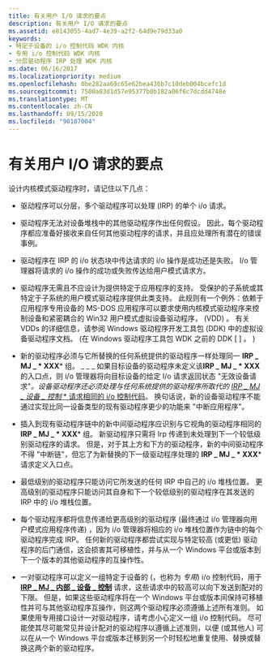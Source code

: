 ```yaml
---
title: 有关用户 I/O 请求的要点
description: 有关用户 I/O 请求的要点
ms.assetid: e8143055-4ad7-4e39-a2f2-64d9e79d33a0
keywords:
- 特定于设备的 i/o 控制代码 WDK 内核
- 专用 i/o 控制代码 WDK 内核
- 分层驱动程序 IRP 处理 WDK 内核
ms.date: 06/16/2017
ms.localizationpriority: medium
ms.openlocfilehash: 0be282aa69c65e62bea436b7c10deb004bcefc1d
ms.sourcegitcommit: 7500a03d1d57e95377b0b182a06f6c7dcdd4748e
ms.translationtype: MT
ms.contentlocale: zh-CN
ms.lasthandoff: 09/15/2020
ms.locfileid: "90107004"
---
```

# <a name="points-to-consider-about-user-io-requests"></a>有关用户 I/O 请求的要点





设计内核模式驱动程序时，请记住以下几点：

- 驱动程序可以分层，多个驱动程序可以处理 (IRP) 的单个 i/o 请求。

- 驱动程序无法对设备堆栈中的其他驱动程序作出任何假设。 因此，每个驱动程序都应准备好接收来自任何其他驱动程序的请求，并且应处理所有潜在的错误事例。

- 驱动程序在 IRP 的 i/o 状态块中传达请求的 i/o 操作是成功还是失败。 I/o 管理器将请求的 i/o 操作的成功或失败传达给用户模式请求方。

- 驱动程序无需且不应设计为提供特定于应用程序的支持。 受保护的子系统或其特定于子系统的用户模式驱动程序提供此类支持。 此规则有一个例外：依赖于应用程序专用设备的 MS-DOS 应用程序可以要求使用内核模式驱动程序来控制设备和紧密耦合的 Win32 用户模式虚拟设备驱动程序， (VDD) 。 有关 VDDs 的详细信息，请参阅 Windows 驱动程序开发工具包 (DDK) 中的虚拟设备驱动程序文档。  (在 Windows 驱动程序工具包 WDK 之前的 DDK \[ \] 。 ) 

- 新的驱动程序必须与它所替换的任何系统提供的驱动程序一样处理同一 **IRP \_ MJ \_ * XXX*** 组。 \_ \_ \_ 如果目标设备的驱动程序未定义该<strong>IRP \_ MJ \_ * XXX</strong>的入口点，则 i/o 管理器将向目标设备的给定 I/o 请求返回状态 "无效设备请求"<em>。设备驱动程序还必须处理与任何系统提供的驱动程序所取代的 [</em> *IRP \_ MJ \_ 设备 \_ 控制* * 请求相同的 i/o 控制代码](./irp-mj-device-control.md)。 换句话说，新的设备驱动程序不能通过实现比同一设备类型的现有驱动程序更少的功能来 "中断应用程序"。

- 插入到现有驱动程序链中的新中间驱动程序应识别与它视角的驱动程序相同的 **IRP \_ MJ \_ * XXX*** 组。 新驱动程序只需将 Irp 传递到未处理到下一个较低级别驱动程序的请求。 但是，对于其上方和下方的驱动程序，新的中间驱动程序不得 "中断链"，但忘了为新替换的下一级驱动程序处理的 **IRP \_ MJ \_ * XXX*** 请求定义入口点。

- 最低级别的驱动程序只能访问它所发送的任何 IRP 中自己的 i/o 堆栈位置。 更高级别的驱动程序只能访问其自身和下一个较低级别的驱动程序在其发送的 IRP 中的 i/o 堆栈位置。

- 每个驱动程序都将信息传递给更高级别的驱动程序 (最终通过 i/o 管理器向用户模式应用程序传递) ，因为 i/o 管理器将相应的 i/o 堆栈位置作为链中的每个驱动程序完成 IRP。 任何新的驱动程序都尝试实现与特定较高 (或更低) 驱动程序的后门通信，这会损害其可移植性，并与从一个 Windows 平台或版本到下一个版本的其他驱动程序的互操作性。

- 一对驱动程序可以定义一组特定于设备的 (，也称为 *专用*) i/o 控制代码，用于 [**IRP \_ MJ \_ 内部 \_ 设备 \_ 控制**](./irp-mj-internal-device-control.md) 请求，这些请求中的较高可以向下发送到配对的下限。 但是，如果这些驱动程序将在一个 Windows 平台或版本间保持可移植性并可与其他驱动程序互操作，则这两个驱动程序必须遵循上述所有准则。 如果使用专用接口设计一对驱动程序，请考虑小心定义一组 i/o 控制代码。 尽可能使其尽可能常见并设计配对的驱动程序以遵循上述准则，以便 (或其他人) 可以在从一个 Windows 平台或版本迁移到另一个时轻松地重复使用、替换或替换这两个新的驱动程序。

